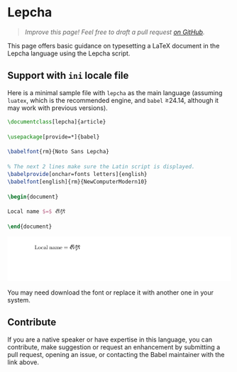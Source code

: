 # Lepcha

<blockquote>
  <p><em>Improve this page! Feel free to draft a pull request <a href="https://github.com/latex3/babel/tree/docs/docs">on GitHub</a>.</em></p>
</blockquote>

This page offers basic guidance on typesetting a LaTeX document in the
Lepcha language using the Lepcha script.

## Support with `ini` locale file

Here is a minimal sample file with `lepcha` as the main language
(assuming `luatex`, which is the recommended engine, and `babel` ≥24.14,
although it may work with previous versions).

```tex
\documentclass[lepcha]{article}

\usepackage[provide=*]{babel}

\babelfont{rm}{Noto Sans Lepcha}

% The next 2 lines make sure the Latin script is displayed.
\babelprovide[onchar=fonts letters]{english}
\babelfont[english]{rm}{NewComputerModern10}

\begin{document}

Local name $=$ ᰛᰩᰵᰛᰧᰵᰶ

\end{document}
```

![](../media/locale-lepcha.png)

You may need download the font or replace it with another one in your
system.

## Contribute

If you are a native speaker or have expertise in this language, you can
contribute, make suggestion or request an enhancement by submitting a
pull request, opening an issue, or contacting the Babel maintainer with
the link above.